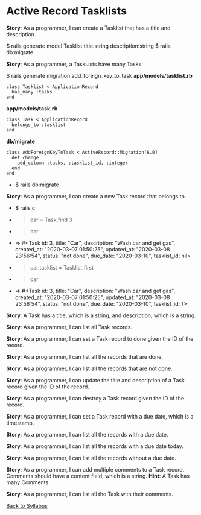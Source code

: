 # Active Record Tasklists

**Story**: As a programmer, I can create a Tasklist that has a title and description.

$ rails generate model Tasklist title:string description:string
$ rails db:migrate

**Story**: As a programmer, a TaskLists have many Tasks.

$ rails generate migration add_foreign_key_to_task
**app/models/tasklist.rb**
```
class Tasklist < ApplicationRecord
  has_many :tasks
end
```
**app/models/task.rb**
```
class Task < ApplicationRecord
  belongs_to :tasklist
end
```
**db/migrate**
```
class AddForeignKeyToTask < ActiveRecord::Migration[6.0]
  def change
    add_column :tasks, :tasklist_id, :integer
  end
end
```
- $ rails db:migrate

**Story**: As a programmer, I can create a new Task record that belongs to.

- $ rails c
- > car = Task.find 3
- > car
- => #<Task id: 3, title: "Car", description: "Wash car and get gas", created_at: "2020-03-07 01:50:25", updated_at: "2020-03-08 23:56:54", status: "not done", due_date: "2020-03-10", tasklist_id: nil>
- > car.tasklist = Tasklist.first
- > car
- => #<Task id: 3, title: "Car", description: "Wash car and get gas", created_at: "2020-03-07 01:50:25", updated_at: "2020-03-08 23:56:54", status: "not done", due_date: "2020-03-10", tasklist_id: 1>


**Story**:
A Task has a title, which is a string, and description, which is a string.

**Story**:
As a programmer, I can list all Task records.

**Story**:
As a programmer, I can set a Task record to done given the ID of the record.

**Story**:
As a programmer, I can list all the records that are done.

**Story**:
As a programmer, I can list all the records that are not done.

**Story**:
As a programmer, I can update the title and description of a Task record given the ID of the record.

**Story**:
As a programmer, I can destroy a Task record given the ID of the record.

**Story**:
As a programmer, I can set a Task record with a due date, which is a timestamp.

**Story**:
As a programmer, I can list all the records with a due date.

**Story**:
As a programmer, I can list all the records with a due date today.

**Story**:
As a programmer, I can list all the records without a due date.

**Story**:
As a programmer, I can add multiple comments to a Task record. Comments should have a content field, which is a string.
	**Hint**: A Task has many Comments.

**Story**:
As a programmer, I can list all the Task with their comments.

[Back to Syllabus](../README.md)
